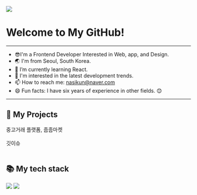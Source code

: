 <div>
	<img src="https://capsule-render.vercel.app/api?type=waving&color=auto&height=200&section=header&text=Nasil's%20Github!&fontSize=90" />	
</div>

<h1>Welcome to My GitHub!</h1>

<hr>

- 😎I'm a Frontend Developer Interested in Web, app, and Design.
- 🌏 I'm from Seoul, South Korea.
- 🌱 I’m currently learning React.
- 🚀 I'm interested in the latest development trends.
- 📫 How to reach me: nasikun@naver.com
- 😄 Fun facts: I have six years of experience in other fields. 😊


<hr>

<h2> 🐲 My Projects </h2>

<div>중고거래 플랫폼, 줍줍마켓</div>

<br>

<div>깃이슈</div>

<br>

<h2> 📚 My tech stack </h2>

<img src="https://img.shields.io/badge/Javascript-F7DF1D?style=flat-square&logo=javascript&logoColor=white"/></a>
<img src="https://img.shields.io/badge/React-20232a?style=flat-square&logo=React&logoColor=#5bccea"/></a>

<br>

